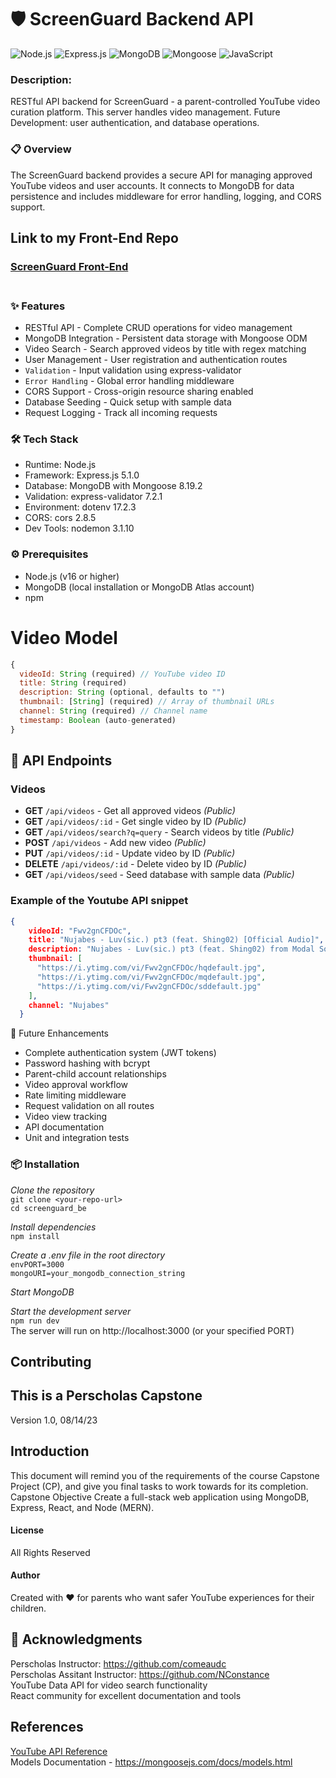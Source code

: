 # 🛡️ ScreenGuard Backend API
![Node.js](https://img.shields.io/badge/Node.js-339933?style=for-the-badge&logo=nodedotjs&logoColor=white)
![Express.js](https://img.shields.io/badge/Express.js-000000?style=for-the-badge&logo=express&logoColor=white)
![MongoDB](https://img.shields.io/badge/MongoDB-47A248?style=for-the-badge&logo=mongodb&logoColor=white)
![Mongoose](https://img.shields.io/badge/Mongoose-880000?style=for-the-badge&logo=mongoose&logoColor=white)
![JavaScript](https://img.shields.io/badge/JavaScript-F7DF1E?style=for-the-badge&logo=javascript&logoColor=black)

### Description:
RESTful API backend for ScreenGuard - a parent-controlled YouTube video curation platform. This server handles video management.
Future Development: user authentication, and database operations.

### 📋 Overview
The ScreenGuard backend provides a secure API for managing approved YouTube videos and user accounts. It connects to MongoDB for data persistence and includes middleware for error handling, logging, and CORS support.<br>


## Link to my Front-End Repo
### [ScreenGuard Front-End](https://github.com/angelalita77/Capstone-ScreenGuard-FE)<br/><br/>

### ✨ Features
- RESTful API - Complete CRUD operations for video management
- MongoDB Integration - Persistent data storage with Mongoose ODM
- Video Search - Search approved videos by title with regex matching
- User Management - User registration and authentication routes
- `Validation` - Input validation using express-validator
- `Error Handling` - Global error handling middleware
- CORS Support - Cross-origin resource sharing enabled
- Database Seeding - Quick setup with sample data
- Request Logging - Track all incoming requests

### 🛠️ Tech Stack
- Runtime: Node.js
- Framework: Express.js 5.1.0
- Database: MongoDB with Mongoose 8.19.2
- Validation: express-validator 7.2.1
- Environment: dotenv 17.2.3
- CORS: cors 2.8.5
- Dev Tools: nodemon 3.1.10

### ⚙️ Prerequisites
- Node.js (v16 or higher)
- MongoDB (local installation or MongoDB Atlas account)
- npm



# Video Model
```js
{
  videoId: String (required) // YouTube video ID
  title: String (required)
  description: String (optional, defaults to "")
  thumbnail: [String] (required) // Array of thumbnail URLs
  channel: String (required) // Channel name
  timestamp: Boolean (auto-generated)
}
```

## 🔌 API Endpoints

### Videos
- **GET** `/api/videos` - Get all approved videos *(Public)*
- **GET** `/api/videos/:id` - Get single video by ID *(Public)*
- **GET** `/api/videos/search?q=query` - Search videos by title *(Public)*
- **POST** `/api/videos` - Add new video *(Public)*
- **PUT** `/api/videos/:id` - Update video by ID *(Public)*
- **DELETE** `/api/videos/:id` - Delete video by ID *(Public)*
- **GET** `/api/videos/seed` - Seed database with sample data *(Public)*



### Example of the Youtube API snippet
```json
{
    videoId: "Fwv2gnCFDOc",
    title: "Nujabes - Luv(sic.) pt3 (feat. Shing02) [Official Audio]",
    description: "Nujabes - Luv(sic.) pt3 (feat. Shing02) from Modal Soul. All rights belong to Hydeout Productions.",
    thumbnail: [
      "https://i.ytimg.com/vi/Fwv2gnCFDOc/hqdefault.jpg",
      "https://i.ytimg.com/vi/Fwv2gnCFDOc/mqdefault.jpg",
      "https://i.ytimg.com/vi/Fwv2gnCFDOc/sddefault.jpg"
    ],
    channel: "Nujabes"
  }

```
🚧 Future Enhancements
 - Complete authentication system (JWT tokens)
 - Password hashing with bcrypt
 - Parent-child account relationships
 - Video approval workflow
 - Rate limiting middleware
 - Request validation on all routes
 - Video view tracking
 - API documentation
 - Unit and integration tests



### 📦 Installation

*Clone the repository*<br>
`git clone <your-repo-url>`<br>
`cd screenguard_be`

*Install dependencies*<br>
`npm install`

*Create a .env file in the root directory*<br>
`envPORT=3000`<br>
`mongoURI=your_mongodb_connection_string`

*Start MongoDB*

*Start the development server*<br>
`npm run dev` <br>
The server will run on http://localhost:3000 (or your specified PORT)

## Contributing
## This is a Perscholas Capstone
Version 1.0, 08/14/23

## Introduction
This document will remind you of the requirements of the course Capstone Project (CP), and give you final tasks to work towards for its completion.
Capstone Objective
Create a full-stack web application using MongoDB, Express, React, and Node (MERN).

#### License
All Rights Reserved

#### Author
Created with ❤️ for parents who want safer YouTube experiences for their children.

## 🙏 Acknowledgments
Perscholas Instructor: https://github.com/comeaudc <br>
Perscholas Assitant Instructor: https://github.com/NConstance <br>
YouTube Data API for video search functionality <br>
React community for excellent documentation and tools <br>



## References
[YouTube API Reference](https://developers.google.com/youtube/v3/docs/?apix=true) <br>
Models Documentation - https://mongoosejs.com/docs/models.html
